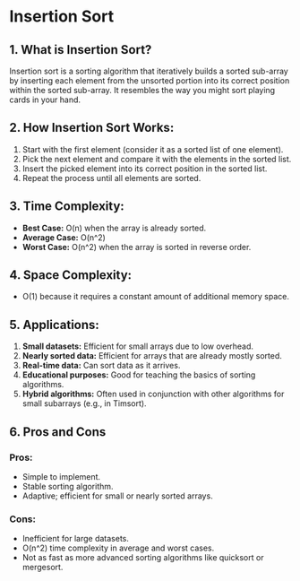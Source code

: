 # Insertion Sort

## 1. What is Insertion Sort?

Insertion sort is a sorting algorithm that iteratively builds a sorted sub-array by inserting each element from the unsorted portion into its correct position within the sorted sub-array. It resembles the way you might sort playing cards in your hand.

## 2. How Insertion Sort Works:

1. Start with the first element (consider it as a sorted list of one element).
2. Pick the next element and compare it with the elements in the sorted list.
3. Insert the picked element into its correct position in the sorted list.
4. Repeat the process until all elements are sorted.

## 3. Time Complexity:

* **Best Case:** O(n) when the array is already sorted.
* **Average Case:** O(n^2)
* **Worst Case:** O(n^2) when the array is sorted in reverse order.

## 4. Space Complexity: 

* O(1) because it requires a constant amount of additional memory space.

## 5. Applications:

1. **Small datasets:** Efficient for small arrays due to low overhead.
2. **Nearly sorted data:** Efficient for arrays that are already mostly sorted.
3. **Real-time data:** Can sort data as it arrives.
4. **Educational purposes:** Good for teaching the basics of sorting algorithms.
5. **Hybrid algorithms:** Often used in conjunction with other algorithms for small subarrays (e.g., in Timsort).

## 6. Pros and Cons

### Pros:

* Simple to implement.
* Stable sorting algorithm.
* Adaptive; efficient for small or nearly sorted arrays.

### Cons:

* Inefficient for large datasets.
* O(n^2) time complexity in average and worst cases.
* Not as fast as more advanced sorting algorithms like quicksort or mergesort.
